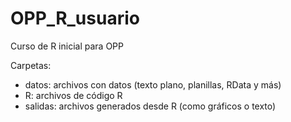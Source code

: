 # OPP_R_usuario
Curso de R inicial para OPP

Carpetas:

- datos: archivos con datos (texto plano, planillas, RData y más)  
- R: archivos de código R  
- salidas: archivos generados desde R (como gráficos o texto)
